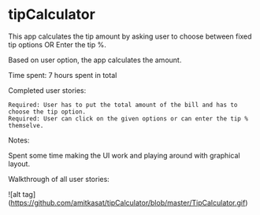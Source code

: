 tipCalculator
=============

This app calculates the tip amount by asking user to choose between fixed tip options OR Enter the tip %.

Based on user option, the app calculates the amount.

Time spent: 7 hours spent in total

Completed user stories:

    Required: User has to put the total amount of the bill and has to choose the tip option.
    Required: User can click on the given options or can enter the tip % themselve.

Notes:

Spent some time making the UI work and playing around with graphical layout.

Walkthrough of all user stories:

![alt tag] (https://github.com/amitkasat/tipCalculator/blob/master/TipCalculator.gif)
